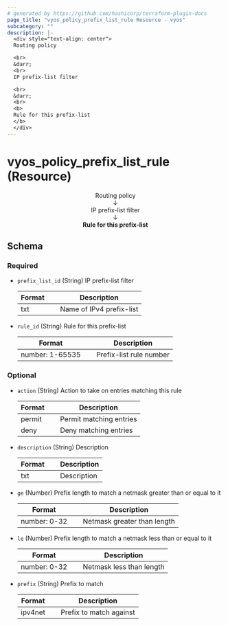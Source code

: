 ```yaml
---
# generated by https://github.com/hashicorp/terraform-plugin-docs
page_title: "vyos_policy_prefix_list_rule Resource - vyos"
subcategory: ""
description: |-
  <div style="text-align: center">
  Routing policy

  <br>
  &darr;
  <br>
  IP prefix-list filter

  <br>
  &darr;
  <br>
  <b>
  Rule for this prefix-list
  </b>
  </div>
---
```


# vyos_policy_prefix_list_rule (Resource)

<div style="text-align: center">
Routing policy

<br>
&darr;
<br>
IP prefix-list filter

<br>
&darr;
<br>
<b>
Rule for this prefix-list
</b>
</div>



<!-- schema generated by tfplugindocs -->
## Schema

### Required

- `prefix_list_id` (String) IP prefix-list filter

    |  Format &emsp; | Description  |
    |----------|---------------|
    |  txt  &emsp; |  Name of IPv4 prefix-list  |
- `rule_id` (String) Rule for this prefix-list

    |  Format &emsp; | Description  |
    |----------|---------------|
    |  number: 1-65535  &emsp; |  Prefix-list rule number  |

### Optional

- `action` (String) Action to take on entries matching this rule

    |  Format &emsp; | Description  |
    |----------|---------------|
    |  permit  &emsp; |  Permit matching entries  |
    |  deny  &emsp; |  Deny matching entries  |
- `description` (String) Description

    |  Format &emsp; | Description  |
    |----------|---------------|
    |  txt  &emsp; |  Description  |
- `ge` (Number) Prefix length to match a netmask greater than or equal to it

    |  Format &emsp; | Description  |
    |----------|---------------|
    |  number: 0-32  &emsp; |  Netmask greater than length  |
- `le` (Number) Prefix length to match a netmask less than or equal to it

    |  Format &emsp; | Description  |
    |----------|---------------|
    |  number: 0-32  &emsp; |  Netmask less than length  |
- `prefix` (String) Prefix to match

    |  Format &emsp; | Description  |
    |----------|---------------|
    |  ipv4net  &emsp; |  Prefix to match against  |
